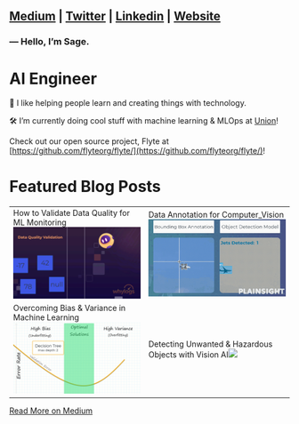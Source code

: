 ## [Medium](https://medium.com/@sagecodes) | [Twitter](https://twitter.com/sagecodes) | [Linkedin](https://www.linkedin.com/in/sageelliott/) | [Website](https://sageelliott.com/)


### — Hello, I’m Sage.

# AI Engineer

👋 I like helping people learn and creating things with technology.

🛠️ I’m currently doing cool stuff with machine learning & MLOps at [Union](https://union.ai/)!

Check out our open source project, Flyte at [https://github.com/flyteorg/flyte/](https://github.com/flyteorg/flyte/)! 


# Featured Blog Posts

||| 
| ---------------------|---------------------- |
|How to Validate Data Quality for ML Monitoring [![How to Validate Data Quality for ML Monitoring](https://raw.githubusercontent.com/sagecodes/sage-blog/master/img/blog_covers/data_quailty_validation_blog.gif)](https://medium.com/whylabs/how-to-validate-data-quality-for-ml-monitoring-588ec1200daa) | Data Annotation for Computer_Vision [![Data Annotation for Computer Vision](https://raw.githubusercontent.com/sagecodes/sage-blog/master/img/blog_covers/data_annotation_blog.gif)](https://medium.com/plainsight/data-annotation-for-computer-vision-a8007c0d9059)|
|Overcoming Bias & Variance in Machine Learning[![](https://raw.githubusercontent.com/sagecodes/sage-blog/master/img/blog_covers/bias_variance_blog.gif)](https://towardsdatascience.com/overcoming-bias-variance-in-machine-learning-31169dc649ed) |Detecting Unwanted & Hazardous Objects with Vision AI[![](https://miro.medium.com/max/1300/1*5gayYcCnQzTPjGVU9JiEMA.gif)](https://medium.com/plainsight/detecting-unwanted-hazardous-objects-with-vision-ai-669c379bc815)

[Read More on Medium](https://sagecodes.medium.com/)

